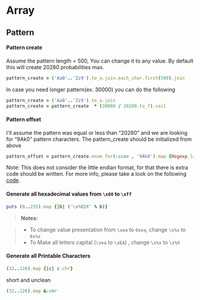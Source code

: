 # Array

## Pattern

#### Pattern create

Assume the pattern length = 500, You can change it to any value. By default this will create 20280 probabilities max.
```ruby
pattern_create = ('Aa0'..'Zz9').to_a.join.each_char.first(500).join
```
In case you need longer pattern(ex. 30000) you can do the following
```ruby
pattern_create = ('Aa0'..'Zz9').to_a.join
pattern_create = pattern_create  * (30000 / 20280.to_f).ceil
```

#### Pattern offset

I'll assume the pattern was equal or less than “20280” and we are looking for “9Ak0” pattern characters. The pattern_create should be initialized from above
```ruby
pattern_offset = pattern_create.enum_for(:scan , '9Ak0').map {Regexp.last_match.begin(0)}
```
Note: This does not consider the little endian format, for that there is extra code should be written. For more info, please take a look on the following [code][1].


#### Generate all hexadecimal values from `\x00` to `\xff`

```ruby
puts (0..255).map {|b| ('\x%02X' % b)}
```
> **Notes:**

> - To change value presentation from `\xea` to `0xea`, change `\x%x` to `0x%x`
> - To Make all letters capital (`\xea` to `\xEA`) , change `\x%x` to `\x%X`

#### Generate all Printable Characters 

```ruby
(32..126).map {|c| c.chr}
```
short and unclean

```ruby
(32..126).map &:chr
```

<br><br><br>
---
[1]: https://github.com/KINGSABRI/BufferOverflow-Kit/blob/master/lib/pattern.rb